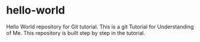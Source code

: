 # hello-world
Hello World repository for Git tutorial.
This is a git Tutorial for Understanding of Me.
This repository is built step by step in the tutorial.

